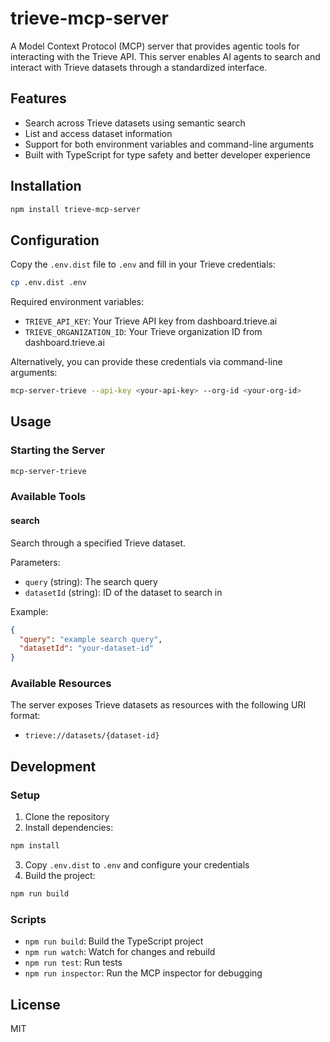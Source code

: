 # trieve-mcp-server

A Model Context Protocol (MCP) server that provides agentic tools for interacting with the Trieve API. This server enables AI agents to search and interact with Trieve datasets through a standardized interface.

## Features

- Search across Trieve datasets using semantic search
- List and access dataset information
- Support for both environment variables and command-line arguments
- Built with TypeScript for type safety and better developer experience

## Installation

```bash
npm install trieve-mcp-server
```

## Configuration

Copy the `.env.dist` file to `.env` and fill in your Trieve credentials:

```bash
cp .env.dist .env
```

Required environment variables:
- `TRIEVE_API_KEY`: Your Trieve API key from dashboard.trieve.ai
- `TRIEVE_ORGANIZATION_ID`: Your Trieve organization ID from dashboard.trieve.ai

Alternatively, you can provide these credentials via command-line arguments:
```bash
mcp-server-trieve --api-key <your-api-key> --org-id <your-org-id>
```

## Usage

### Starting the Server

```bash
mcp-server-trieve
```

### Available Tools

#### search
Search through a specified Trieve dataset.

Parameters:
- `query` (string): The search query
- `datasetId` (string): ID of the dataset to search in

Example:
```json
{
  "query": "example search query",
  "datasetId": "your-dataset-id"
}
```

### Available Resources

The server exposes Trieve datasets as resources with the following URI format:
- `trieve://datasets/{dataset-id}`

## Development

### Setup

1. Clone the repository
2. Install dependencies:
```bash
npm install
```
3. Copy `.env.dist` to `.env` and configure your credentials
4. Build the project:
```bash
npm run build
```

### Scripts

- `npm run build`: Build the TypeScript project
- `npm run watch`: Watch for changes and rebuild
- `npm run test`: Run tests
- `npm run inspector`: Run the MCP inspector for debugging

## License

MIT
